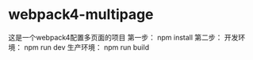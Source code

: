 # webpack4-multipage
这是一个webpack4配置多页面的项目
第一步：
   npm  install
第二步：
开发环境：
    npm run dev
生产环境：
    npm run build
